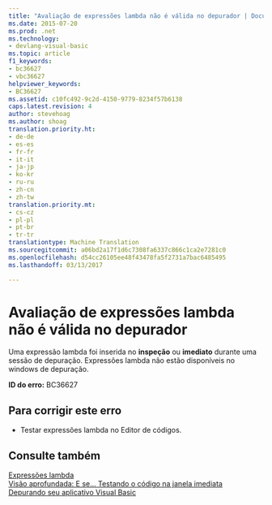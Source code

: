 ```yaml
---
title: "Avaliação de expressões lambda não é válida no depurador | Documentos do Microsoft"
ms.date: 2015-07-20
ms.prod: .net
ms.technology:
- devlang-visual-basic
ms.topic: article
f1_keywords:
- bc36627
- vbc36627
helpviewer_keywords:
- BC36627
ms.assetid: c10fc492-9c2d-4150-9779-8234f57b6138
caps.latest.revision: 4
author: stevehoag
ms.author: shoag
translation.priority.ht:
- de-de
- es-es
- fr-fr
- it-it
- ja-jp
- ko-kr
- ru-ru
- zh-cn
- zh-tw
translation.priority.mt:
- cs-cz
- pl-pl
- pt-br
- tr-tr
translationtype: Machine Translation
ms.sourcegitcommit: a06bd2a17f1d6c7308fa6337c866c1ca2e7281c0
ms.openlocfilehash: d54cc26105ee48f43478fa5f2731a7bac6485495
ms.lasthandoff: 03/13/2017

---
```

# <a name="evaluation-of-lambda-expressions-is-not-valid-in-the-debugger"></a>Avaliação de expressões lambda não é válida no depurador
Uma expressão lambda foi inserida no **inspeção** ou **imediato** durante uma sessão de depuração. Expressões lambda não estão disponíveis no windows de depuração.  
  
 **ID do erro:** BC36627  
  
## <a name="to-correct-this-error"></a>Para corrigir este erro  
  
-   Testar expressões lambda no Editor de códigos.  
  
## <a name="see-also"></a>Consulte também  
 [Expressões lambda](../../visual-basic/programming-guide/language-features/procedures/lambda-expressions.md)   
 [Visão aprofundada: E se... Testando o código na janela imediata](http://msdn.microsoft.com/en-us/3613a627-09a4-44e1-9cc2-f2a29f4e0744)   
 [Depurando seu aplicativo Visual Basic](../../visual-basic/developing-apps/debugging.md)
